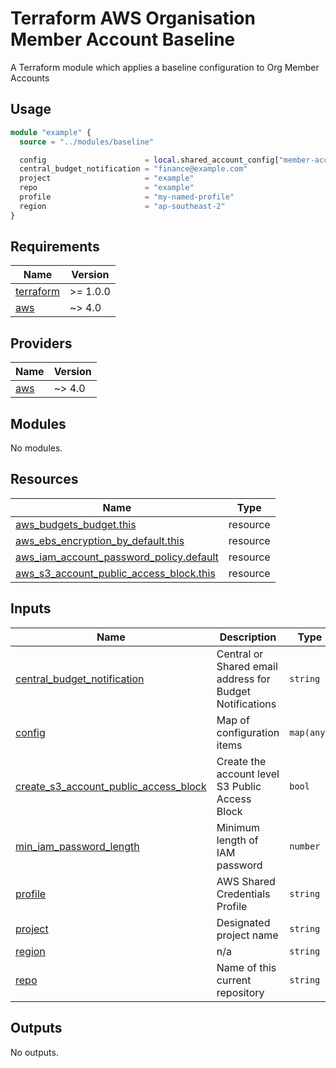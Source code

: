 # Terraform AWS Organisation Member Account Baseline

A Terraform module which applies a baseline configuration to Org Member Accounts


## Usage

```terraform
module "example" {
  source = "../modules/baseline"

  config                      = local.shared_account_config["member-account-name"]
  central_budget_notification = "finance@example.com"
  project                     = "example"
  repo                        = "example"
  profile                     = "my-named-profile"
  region                      = "ap-southeast-2"
}
```

<!-- BEGINNING OF PRE-COMMIT-TERRAFORM DOCS HOOK -->
## Requirements

| Name | Version |
|------|---------|
| <a name="requirement_terraform"></a> [terraform](#requirement\_terraform) | >= 1.0.0 |
| <a name="requirement_aws"></a> [aws](#requirement\_aws) | ~> 4.0 |

## Providers

| Name | Version |
|------|---------|
| <a name="provider_aws"></a> [aws](#provider\_aws) | ~> 4.0 |

## Modules

No modules.

## Resources

| Name | Type |
|------|------|
| [aws_budgets_budget.this](https://registry.terraform.io/providers/hashicorp/aws/latest/docs/resources/budgets_budget) | resource |
| [aws_ebs_encryption_by_default.this](https://registry.terraform.io/providers/hashicorp/aws/latest/docs/resources/ebs_encryption_by_default) | resource |
| [aws_iam_account_password_policy.default](https://registry.terraform.io/providers/hashicorp/aws/latest/docs/resources/iam_account_password_policy) | resource |
| [aws_s3_account_public_access_block.this](https://registry.terraform.io/providers/hashicorp/aws/latest/docs/resources/s3_account_public_access_block) | resource |

## Inputs

| Name | Description | Type | Default | Required |
|------|-------------|------|---------|:--------:|
| <a name="input_central_budget_notification"></a> [central\_budget\_notification](#input\_central\_budget\_notification) | Central or Shared email address for Budget Notifications | `string` | `""` | no |
| <a name="input_config"></a> [config](#input\_config) | Map of configuration items | `map(any)` | n/a | yes |
| <a name="input_create_s3_account_public_access_block"></a> [create\_s3\_account\_public\_access\_block](#input\_create\_s3\_account\_public\_access\_block) | Create the account level S3 Public Access Block | `bool` | `true` | no |
| <a name="input_min_iam_password_length"></a> [min\_iam\_password\_length](#input\_min\_iam\_password\_length) | Minimum length of IAM password | `number` | `64` | no |
| <a name="input_profile"></a> [profile](#input\_profile) | AWS Shared Credentials Profile | `string` | n/a | yes |
| <a name="input_project"></a> [project](#input\_project) | Designated project name | `string` | n/a | yes |
| <a name="input_region"></a> [region](#input\_region) | n/a | `string` | n/a | yes |
| <a name="input_repo"></a> [repo](#input\_repo) | Name of this current repository | `string` | n/a | yes |

## Outputs

No outputs.

<!-- END OF PRE-COMMIT-TERRAFORM DOCS HOOK -->
